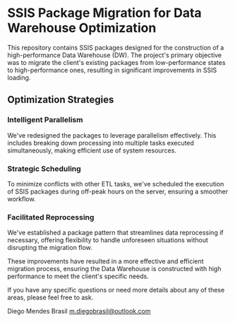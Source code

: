 # SSIS Package Migration for Data Warehouse Optimization

This repository contains SSIS packages designed for the construction of a high-performance Data Warehouse (DW). The project's primary objective was to migrate the client's existing packages from low-performance states to high-performance ones, resulting in significant improvements in SSIS loading.

## Optimization Strategies

### Intelligent Parallelism
We've redesigned the packages to leverage parallelism effectively. This includes breaking down processing into multiple tasks executed simultaneously, making efficient use of system resources.

### Strategic Scheduling
To minimize conflicts with other ETL tasks, we've scheduled the execution of SSIS packages during off-peak hours on the server, ensuring a smoother workflow.

### Facilitated Reprocessing
We've established a package pattern that streamlines data reprocessing if necessary, offering flexibility to handle unforeseen situations without disrupting the migration flow.

These improvements have resulted in a more effective and efficient migration process, ensuring the Data Warehouse is constructed with high performance to meet the client's specific needs.

If you have any specific questions or need more details about any of these areas, please feel free to ask.


Diego Mendes Brasil
m.diegobrasil@outlook.com
